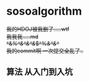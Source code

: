 # sosoalgorithm
 ~~我的HDOJ被我删了.....wtf
 <br>我我我.....md
 <br>^&*%^&^&^&*$^%*&^&^*
 <br>我的commit啊 一次提交全乱了..~~
 ## 算法 从入门到入坑
